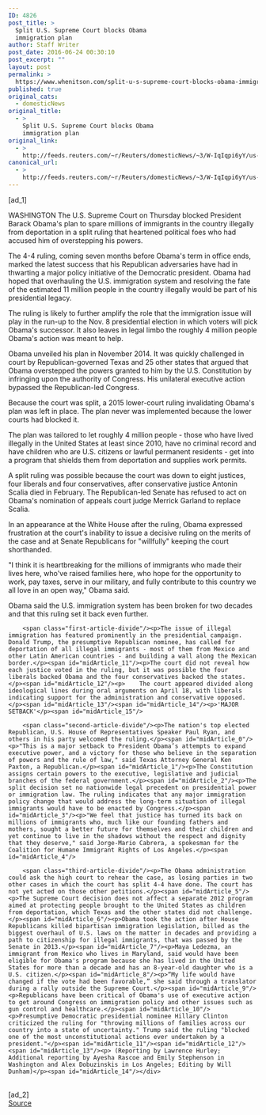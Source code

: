 ```yaml
---
ID: 4826
post_title: >
  Split U.S. Supreme Court blocks Obama
  immigration plan
author: Staff Writer
post_date: 2016-06-24 00:30:10
post_excerpt: ""
layout: post
permalink: >
  https://www.whenitson.com/split-u-s-supreme-court-blocks-obama-immigration-plan/
published: true
original_cats:
  - domesticNews
original_title:
  - >
    Split U.S. Supreme Court blocks Obama
    immigration plan
original_link:
  - >
    http://feeds.reuters.com/~r/Reuters/domesticNews/~3/W-IqIqpi6yY/us-usa-court-immigration-idUSKCN0Z91P4
canonical_url:
  - >
    http://feeds.reuters.com/~r/Reuters/domesticNews/~3/W-IqIqpi6yY/us-usa-court-immigration-idUSKCN0Z91P4
---
```

 [ad_1]
<br><div id="articleText">
<span id="midArticle_start"/>

<span id="midArticle_0"/><span class="focusParagraph" readability="4"><p><span class="articleLocation">WASHINGTON</span> The U.S. Supreme Court on Thursday blocked President Barack Obama's plan to spare millions of immigrants in the country illegally from deportation in a split ruling that heartened political foes who had accused him of overstepping his powers.</p></span><span id="midArticle_1"/><p>The 4-4 ruling, coming seven months before Obama's term in office ends, marked the latest success that his Republican adversaries have had in thwarting a major policy initiative of the Democratic president. Obama had hoped that overhauling the U.S. immigration system and resolving the fate of the estimated 11 million people in the country illegally would be part of his presidential legacy.</p><span id="midArticle_2"/><p>The ruling is likely to further amplify the role that the immigration issue will play in the run-up to the Nov. 8 presidential election in which voters will pick Obama's successor. It also leaves in legal limbo the roughly 4 million people Obama's action was meant to help.</p><span id="midArticle_3"/><p>Obama unveiled his plan in November 2014. It was quickly challenged in court by Republican-governed Texas and 25 other states that argued that Obama overstepped the powers granted to him by the U.S. Constitution by infringing upon the authority of Congress. His unilateral executive action bypassed the Republican-led Congress.</p><span id="midArticle_4"/><p>Because the court was split, a 2015 lower-court ruling invalidating Obama's plan was left in place. The plan never was implemented because the lower courts had blocked it.</p><span id="midArticle_5"/><p>The plan was tailored to let roughly 4 million people - those who have lived illegally in the United States at least since 2010, have no criminal record and have children who are U.S. citizens or lawful permanent residents - get into a program that shields them from deportation and supplies work permits. </p><span id="midArticle_6"/><p>A split ruling was possible because the court was down to eight justices, four liberals and four conservatives, after conservative justice Antonin Scalia died in February. The Republican-led Senate has refused to act on Obama's nomination of appeals court judge Merrick Garland to replace Scalia.</p><span id="midArticle_7"/><p>In an appearance at the White House after the ruling, Obama expressed frustration at the court's inability to issue a decisive ruling on the merits of the case and at Senate Republicans for "willfully" keeping the court shorthanded.</p><span id="midArticle_8"/><p>"I think it is heartbreaking for the millions of immigrants who made their lives here, who've raised families here, who hope for the opportunity to work, pay taxes, serve in our military, and fully contribute to this country we all love in an open way," Obama said.</p><span id="midArticle_9"/><p>Obama said the U.S. immigration system has been broken for two decades and that this ruling set it back even further.</p><span id="midArticle_10"/>
        
        <span class="first-article-divide"/><p>The issue of illegal immigration has featured prominently in the presidential campaign. Donald Trump, the presumptive Republican nominee, has called for deportation of all illegal immigrants - most of them from Mexico and other Latin American countries - and building a wall along the Mexican border.</p><span id="midArticle_11"/><p>The court did not reveal how each justice voted in the ruling, but it was possible the four liberals backed Obama and the four conservatives backed the states.</p><span id="midArticle_12"/><p>    The court appeared divided along ideological lines during oral arguments on April 18, with liberals indicating support for the administration and conservative opposed.</p><span id="midArticle_13"/><span id="midArticle_14"/><p>'MAJOR SETBACK'</p><span id="midArticle_15"/>
        
        <span class="second-article-divide"/><p>The nation's top elected Republican, U.S. House of Representatives Speaker Paul Ryan, and others in his party welcomed the ruling.</p><span id="midArticle_0"/><p>"This is a major setback to President Obama’s attempts to expand executive power, and a victory for those who believe in the separation of powers and the rule of law," said Texas Attorney General Ken Paxton, a Republican.</p><span id="midArticle_1"/><p>The Constitution assigns certain powers to the executive, legislative and judicial branches of the federal government.</p><span id="midArticle_2"/><p>The split decision set no nationwide legal precedent on presidential power or immigration law. The ruling indicates that any major immigration policy change that would address the long-term situation of illegal immigrants would have to be enacted by Congress.</p><span id="midArticle_3"/><p>"We feel that justice has turned its back on millions of immigrants who, much like our founding fathers and mothers, sought a better future for themselves and their children and yet continue to live in the shadows without the respect and dignity that they deserve," said Jorge-Mario Cabrera, a spokesman for the Coalition for Humane Immigrant Rights of Los Angeles.</p><span id="midArticle_4"/>
        
        <span class="third-article-divide"/><p>The Obama administration could ask the high court to rehear the case, as losing parties in two other cases in which the court has split 4-4 have done. The court has not yet acted on those other petitions.</p><span id="midArticle_5"/><p>The Supreme Court decision does not affect a separate 2012 program aimed at protecting people brought to the United States as children from deportation, which Texas and the other states did not challenge.</p><span id="midArticle_6"/><p>Obama took the action after House Republicans killed bipartisan immigration legislation, billed as the biggest overhaul of U.S. laws on the matter in decades and providing a path to citizenship for illegal immigrants, that was passed by the Senate in 2013.</p><span id="midArticle_7"/><p>Maya Ledezma, an immigrant from Mexico who lives in Maryland, said would have been eligible for Obama's program because she has lived in the United States for more than a decade and has an 8-year-old daughter who is a U.S. citizen.</p><span id="midArticle_8"/><p>“My life would have changed if the vote had been favorable,” she said through a translator during a rally outside the Supreme Court.</p><span id="midArticle_9"/><p>Republicans have been critical of Obama's use of executive action to get around Congress on immigration policy and other issues such as gun control and healthcare.</p><span id="midArticle_10"/><p>Presumptive Democratic presidential nominee Hillary Clinton criticized the ruling for "throwing millions of families across our country into a state of uncertainty." Trump said the ruling "blocked one of the most unconstitutional actions ever undertaken by a president."</p><span id="midArticle_11"/><span id="midArticle_12"/><span id="midArticle_13"/><p> (Reporting by Lawrence Hurley; Additional reporting by Ayesha Rascoe and Emily Stephenson in Washington and Alex Dobuzinskis in Los Angeles; Editing by Will Dunham)</p><span id="midArticle_14"/></div>
<br>[ad_2]
<br><a href="http://feeds.reuters.com/~r/Reuters/domesticNews/~3/W-IqIqpi6yY/us-usa-court-immigration-idUSKCN0Z91P4">Source </a>